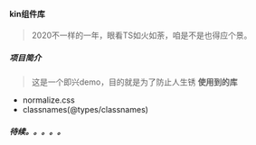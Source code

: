 #### kin组件库
> 2020不一样的一年，眼看TS如火如荼，咱是不是也得应个景。

##### 项目简介
> 这是一个即兴demo，目的就是为了防止人生锈
**使用到的库**
* normalize.css
* classnames(@types/classnames)


##### 待续。。。。。
